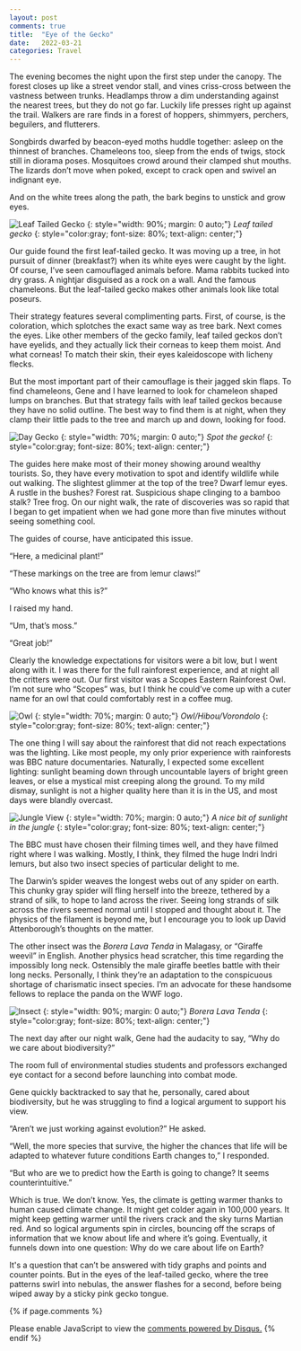 ```yaml
---
layout: post
comments: true
title:  "Eye of the Gecko"
date:   2022-03-21
categories: Travel
---
```

The evening becomes the night upon the first step under the canopy. The forest closes up like a street vendor stall, and vines criss-cross between the vastness between trunks. Headlamps throw a dim understanding against the nearest trees, but they do not go far. Luckily life presses right up against the trail. Walkers are rare finds in a forest of hoppers, shimmyers, perchers, beguilers, and flutterers. 

Songbirds dwarfed by beacon-eyed moths huddle together: asleep on the thinnest of branches. Chameleons too, sleep from the ends of twigs, stock still in diorama poses. Mosquitoes crowd around their clamped shut mouths. The lizards don’t move when poked, except to crack open and swivel an indignant eye.

And on the white trees along the path, the bark begins to unstick and grow eyes.

![Leaf Tailed Gecko](/assets/nightleafgecko.JPG)
{: style="width: 90%; margin: 0 auto;"}
*Leaf tailed gecko*
{: style="color:gray; font-size: 80%; text-align: center;"}

Our guide found the first leaf-tailed gecko. It was moving up a tree, in hot pursuit of dinner (breakfast?) when its white eyes were caught by the light. Of course, I’ve seen camouflaged animals before. Mama rabbits tucked into dry grass. A nightjar disguised as a rock on a wall. And the famous chameleons. But the leaf-tailed gecko makes other animals look like total poseurs. 

Their strategy features several complimenting parts. First, of course, is the coloration, which splotches the exact same way as tree bark. Next comes the eyes. Like other members of the gecko family, leaf tailed geckos don’t have eyelids, and they actually lick their corneas to keep them moist. And what corneas! To match their skin, their eyes kaleidoscope with licheny flecks. 

But the most important part of their camouflage is their jagged skin flaps. To find chameleons, Gene and I have learned to look for chameleon shaped lumps on branches. But that strategy fails with leaf tailed geckos because they have no solid outline. The best way to find them is at night, when they clamp their little pads to the tree and march up and down, looking for food. 

![Day Gecko](/assets/dayleafgecko.JPG)
{: style="width: 70%; margin: 0 auto;"}
*Spot the gecko!*
{: style="color:gray; font-size: 80%; text-align: center;"}

The guides here make most of their money showing around wealthy tourists. So, they have every motivation to spot and identify wildlife while out walking. The slightest glimmer at the top of the tree? Dwarf lemur eyes. A rustle in the bushes? Forest rat. Suspicious shape clinging to a bamboo stalk? Tree frog. On our night walk, the rate of discoveries was so rapid that I began to get impatient when we had gone more than five minutes without seeing something cool.

The guides of course, have anticipated this issue. 

“Here, a medicinal plant!”

“These markings on the tree are from lemur claws!”

“Who knows what this is?”

I raised my hand.

“Um, that’s moss.”

“Great job!”

Clearly the knowledge expectations for visitors were a bit low, but I went along with it. I was there for the full rainforest experience, and at night all the critters were out. Our first visitor was a Scopes Eastern Rainforest Owl. I’m not sure who “Scopes” was, but I think he could’ve come up with a cuter name for an owl that could comfortably rest in a coffee mug.

![Owl](/assets/nightowl.JPG)
{: style="width: 70%; margin: 0 auto;"}
*Owl/Hibou/Vorondolo*
{: style="color:gray; font-size: 80%; text-align: center;"}

The one thing I will say about the rainforest that did not reach expectations was the lighting. Like most people, my only prior experience with rainforests was BBC nature documentaries. Naturally, I expected some excellent lighting: sunlight beaming down through uncountable layers of bright green leaves, or else a mystical mist creeping along the ground. To my mild dismay, sunlight is not a higher quality here than it is in the US, and most days were blandly overcast. 

![Jungle View](/assets/junglecreek.JPG)
{: style="width: 70%; margin: 0 auto;"}
*A nice bit of sunlight in the jungle*
{: style="color:gray; font-size: 80%; text-align: center;"}

The BBC must have chosen their filming times well, and they have filmed right where I was walking. Mostly, I think, they filmed the huge Indri Indri lemurs, but also two insect species of particular delight to me.

The Darwin’s spider weaves the longest webs out of any spider on earth. This chunky gray spider will fling herself into the breeze, tethered by a strand of silk, to hope to land across the river. Seeing long strands of silk across the rivers seemed normal until I stopped and thought about it. The physics of the filament is beyond me, but I encourage you to look up David Attenborough’s thoughts on the matter.

The other insect was the _Borera Lava Tenda_ in Malagasy, or “Giraffe weevil” in English. Another physics head scratcher, this time regarding the impossibly long neck. Ostensibly the male giraffe beetles battle with their long necks. Personally, I think they’re an adaptation to the conspicuous shortage of charismatic insect species. I’m an advocate for these handsome fellows to replace the panda on the WWF logo.

![Insect](/assets/boreralavatenda.JPG)
{: style="width: 90%; margin: 0 auto;"}
*Borera Lava Tenda*
{: style="color:gray; font-size: 80%; text-align: center;"}

The next day after our night walk, Gene had the audacity to say, “Why do we care about biodiversity?”

The room full of environmental studies students and professors exchanged eye contact for a second before launching into combat mode. 

Gene quickly backtracked to say that he, personally, cared about biodiversity, but he was struggling to find a logical argument to support his view. 

“Aren’t we just working against evolution?” He asked.

“Well, the more species that survive, the higher the chances that life will be adapted to whatever future conditions Earth changes to,” I responded.

“But who are we to predict how the Earth is going to change? It seems counterintuitive.”

Which is true. We don’t know. Yes, the climate is getting warmer thanks to human caused climate change. It might get colder again in 100,000 years. It might keep getting warmer until the rivers crack and the sky turns Martian red. And so logical arguments spin in circles, bouncing off the scraps of information that we know about life and where it’s going. Eventually, it funnels down into one question: Why do we care about life on Earth?

It's a question that can’t be answered with tidy graphs and points and counter points. But in the eyes of the leaf-tailed gecko, where the tree patterns swirl into nebulas, the answer flashes for a second, before being wiped away by a sticky pink gecko tongue.


{% if page.comments %}
<div id="disqus_thread"></div>
<script>
    /**
    *  RECOMMENDED CONFIGURATION VARIABLES: EDIT AND UNCOMMENT THE SECTION BELOW TO INSERT DYNAMIC VALUES FROM YOUR PLATFORM OR CMS.
    *  LEARN WHY DEFINING THESE VARIABLES IS IMPORTANT: https://disqus.com/admin/universalcode/#configuration-variables    */
    /*
    var disqus_config = function () {
    this.page.url = 'https://www.hughgabriel.com/Travel/2022/03/21/Eye-of-the-Gecko.html';  // Replace PAGE_URL with your page's canonical URL variable
    this.page.identifier = '/Travel/2022/03/21/Eye-of-the-Gecko.html'; // Replace PAGE_IDENTIFIER with your page's unique identifier variable
    };
    */
    (function() { // DON'T EDIT BELOW THIS LINE
    var d = document, s = d.createElement('script');
    s.src = 'https://hughsblog-1.disqus.com/embed.js';
    s.setAttribute('data-timestamp', +new Date());
    (d.head || d.body).appendChild(s);
    })();
</script>
<noscript>Please enable JavaScript to view the <a href="https://disqus.com/?ref_noscript">comments powered by Disqus.</a></noscript>
{% endif %}